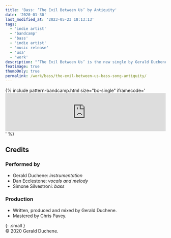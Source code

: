 ```yaml
---
title: 'Bass: ‘The Evil Between Us’ by Antiquity'
date: '2020-01-30'
last_modified_at: '2023-05-23 18:13:13'
tags:
  - 'indie artist'
  - 'bandcamp'
  - 'bass'
  - 'indie artist'
  - 'music release'
  - 'usa'
  - 'work'
description: "‘The Evil Between Us’ is the new single by Gerald Duchene. Vocals by Dan Ecclestone, bass by Minutes to Midnight."
featimage: true
thumbOnly: true
permalink: /work/bass/the-evil-between-us-bass-song-antiquity/
---
```

{% include pattern-bandcamp.html size="bc-single" iframecode='<iframe style="border: 0; width: 100%; height: 120px;" src="https://bandcamp.com/EmbeddedPlayer/track=497731326/size=large/bgcol=ffffff/linkcol=333333/tracklist=false/artwork=small/transparent=true/"><a href="https://sessions.antiquity-music.com/track/the-evil-between-us">The Evil Between Us by Antiquity</a></iframe>' %}

## Credits

### Performed by

- Gerald Duchene: _instrumentation_
- Dan Ecclestone: _vocals and melody_
- Simone Silvestroni: _bass_

### Production

- Written, produced and mixed by Gerald Duchene.
- Mastered by Chris Pavey.

{: .small }
<br>&copy; 2020 Gerald Duchene.